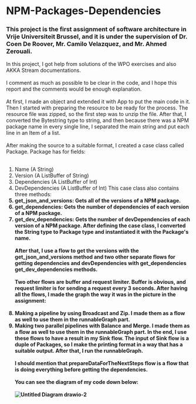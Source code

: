 # NPM-Packages-Dependencies
### This project is the first assignment of software architecture in Vrije Universiteit Brussel, and it is under the supervision of Dr. Coen De Roover, Mr. Camilo Velazquez, and Mr. Ahmed Zerouali.
In this project, I got help from solutions of the WPO exercises and also AKKA Stream documentations.<br><br>
I comment as much as possible to be clear in the code, and I hope this report and the comments would be enough explanation.<br><br>
At first, I made an object and extended it with App to put the main code in it. Then I started with preparing the resource to be ready for the process. The resource file was zipped, so the first step was to unzip the file. After that, I converted the Bytestring type to string, and then because there was a NPM package name in every single line, I separated the main string and put each line in an Item of a list.<br><br>
After making the source to a suitable format, I created a case class called Package. Package has for fields:<br><br>
1. Name (A String)
2. Version (A ListBuffer of String)
3. Dependencies (A ListBuffer of Int)
4. DevDependencies (A ListBuffer of Int)
This case class also contains three methods:<br><b>
1. get_json_and_versions: Gets all of the versions of a NPM package.
2. get_dependencies: Gets the number of dependencies of each version of a NPM package.
3. get_dev_dependencies: Gets the number of devDependencies of each version of a NPM package.
After defining the case class, I converted the String type to Package type and instantiated it with the Package's name.<br><br>
After that, I use a flow to get the versions with the get_json_and_versions method and two other separate flows for getting dependencies and devDependencies with get_dependencies get_dev_dependencies methods.<br><br>
Two other flows are buffer and request limiter. Buffer is obvious, and request limiter is for sending a request every 3 seconds.
After having all the flows, I made the graph the way it was in the picture in the assignment:<br><br>
1. Making a pipeline by using Broadcast and Zip. I made them as a flow as well to use them in the runnableGraph part.
2. Making two parallel pipelines with Balance and Merge. I made them as a flow as well to use them in the runnableGraph part.
In the end, I use these flows to have a result in my Sink flow. The input of Sink flow is a duple of Packages, so I make the printing format in a way that has a suitable output. After that, I run the runnableGraph.<br><br>
I should mention that prepareDataForTheNextSteps flow is a flow that is doing everything before getting the dependencies.<br><br>
You can see the diagram of my code down below:<br><br>
![Untitled Diagram drawio-2](https://user-images.githubusercontent.com/44583966/144112866-fafdcba0-382b-4d63-916d-f05ca922fa8c.png)
